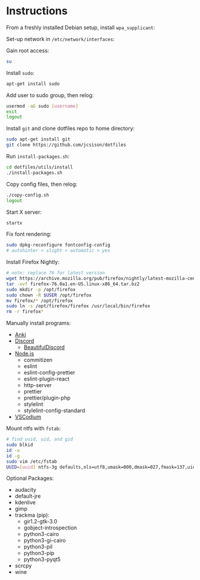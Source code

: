 # Instructions

From a freshly installed Debian setup, install `wpa_supplicant`:

Set-up network in `/etc/network/interfaces`:

Gain root access:

```bash
su
```

Install `sudo`:

```bash
apt-get install sudo
```

Add user to sudo group, then relog:

```bash
usermod -aG sudo [username]
exit
logout
```

Install `git` and clone dotfiles repo to home directory:

```bash
sudo apt-get install git
git clone https://github.com/jcsison/dotfiles
```

Run `install-packages.sh`:

```bash
cd dotfiles/utils/install
./install-packages.sh
```

Copy config files, then relog:

```bash
./copy-config.sh
logout
```

Start X server:

```bash
startx
```

Fix font rendering:

```bash
sudo dpkg-reconfigure fontconfig-config
# autohinter > slight > automatic > yes
```

Install Firefox Nightly:

```bash
# note: replace 76 for latest version
wget https://archive.mozilla.org/pub/firefox/nightly/latest-mozilla-central/firefox-76.0a1.en-US.linux-x86_64.tar.bz2
tar -xvf firefox-76.0a1.en-US.linux-x86_64.tar.bz2
sudo mkdir -p /opt/firefox
sudo chown -R $USER /opt/firefox
mv firefox/* /opt/firefox
sudo ln -s /opt/firefox/firefox /usr/local/bin/firefox
rm -r firefox*
```

Manually install programs:

- [Anki](https://apps.ankiweb.net/#linux)
- [Discord](https://discordapp.com/api/download?platform=linux&format=deb)
  - [BeautifulDiscord](https://github.com/leovoel/BeautifulDiscord)
- [Node.js](https://nodejs.org/en/)
  - commitizen
  - eslint
  - eslint-config-prettier
  - eslint-plugin-react
  - http-server
  - prettier
  - prettier/plugin-php
  - stylelint
  - stylelint-config-standard
- [VSCodium](https://github.com/VSCodium/vscodium/releases)

Mount ntfs with `fstab`:

```bash
# find uuid, uid, and gid
sudo blkid
id -u
id -g
sudo vim /etc/fstab
UUID=[uuid] ntfs-3g defaults,nls=utf8,umask=000,dmask=027,fmask=137,uid=[uid],gid=[gid] 0 0
```

Optional Packages:

- audacity
- default-jre
- kdenlive
- gimp
- trackma (pip):
  - gir1.2-gtk-3.0
  - gobject-introspection
  - python3-cairo
  - python3-gi-cairo
  - python3-pil
  - python3-pip
  - python3-pyqt5
- scrcpy
- wine
